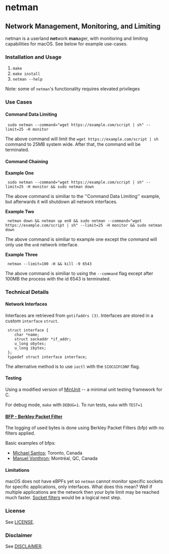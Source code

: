 # netman 
## **Net**work **Man**agement, Monitoring, and Limiting

netman is a userland **net**work **man**ager, with monitoring and limiting capabilities for macOS. See below for example use-cases.

### Installation and Usage

1. `make`
2. `make install`
3. `netman --help`

Note: some of `netman`'s functionality requires elevated privileges

### Use Cases
#### Command Data Limiting

     sudo netman --command="wget https://example.com/script | sh" --limit=25 -H monitor

The above command will limit the `wget https://example.com/script | sh` command to 25MB system wide. After that, the command will be terminated. 

#### Command Chaining
**Example One**
	 
	 sudo netman --command="wget https://example.com/script | sh" --limit=25 -H monitor && sudo netman down

The above command is similiar to the ''Command Data Limiting'' example, but afterwards it will shutdown all network interfaces.

**Example Two**

	 netman down && netman up en0 && sudo netman --command="wget https://example.com/script | sh" --limit=25 -H monitor && sudo netman down

The above command is similiar to example one except the command will only use the `en0` network interface.

**Example Three**

	 netman --limit=100 -H && kill -9 6543

The above command is similiar to using the `--command` flag except after 100MB the process with the id 6543 is terminated.


### Technical Details

#### Network Interfaces

Interfaces are retrieved from `getifaddrs (3)`. Interfaces are stored in a custom `interface` `struct`. 

     struct interface {
     	char *name;
     	struct sockaddr *if_addr;
     	u_long obytes;
     	u_long ibytes;
     };
     typedef struct interface interface;

The alternative method is to use `ioctl` with the `SIOCGIFCONF` flag. 

#### Testing

Using a modified version of [MinUnit](http://www.jera.com/techinfo/jtns/jtn002.html) -- a minimal unit testing framework for C.

For debug mode, `make` with `DEBUG=1`. To run tests, `make` with `TEST=1`

#### [BFP - Berkley Packet Filter](https://developer.apple.com/legacy/library/documentation/Darwin/Reference/ManPages/man4/bpf.4.html)

The logging of used bytes is done using Berkley Packet Filters (bfp) with no filters applied.

Basic examples of bfps: 
* [Michael Santos](https://gist.github.com/msantos/939154); Toronto, Canada
* [Manuel Vonthron](https://gist.github.com/manuelvonthron-opalrt/8559997); Montréal, QC, Canada

#### Limitations

macOS does not have eBPFs yet so `netman` cannot monitor specific sockets for specific applications, only interfaces. What does this mean? Well if multiple applications are the network then your byte limit may be reached much faster. [Socket filters](https://developer.apple.com/library/content/documentation/Darwin/Conceptual/NKEConceptual/socket_nke/socket_nke.html#//apple_ref/doc/uid/TP40001858-CH228-SW1) would be a logical next step. 

### License
See [LICENSE](./LICENSE.md).

### Disclaimer
See [DISCLAIMER](./DISCLAIMER.md).